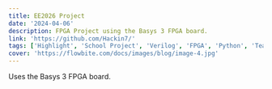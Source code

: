 ```yaml
---
title: EE2026 Project
date: '2024-04-06'
description: FPGA Project using the Basys 3 FPGA board.
link: 'https://github.com/Hackin7/'
tags: ['Highlight', 'School Project', 'Verilog', 'FPGA', 'Python', 'Team Project']
cover: 'https://flowbite.com/docs/images/blog/image-4.jpg'
---
```


Uses the Basys 3 FPGA board.
